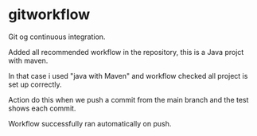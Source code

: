# gitworkflow
Git og continuous integration.

Added all recommended workflow in the repository, this is a Java projct with maven. 

In that case i used "java with Maven" and workflow checked all project is set up correctly. 

Action do this when we push a commit from the main branch and the test shows each commit.

Workflow successfully ran automatically on push.
